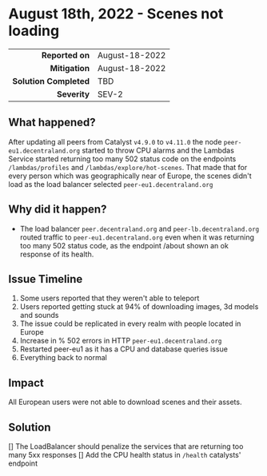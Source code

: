 # August 18th, 2022 - Scenes not loading

|                            |             |
| -------------------------: | :---------- |
| **Reported on**            | August-18-2022 |
| **Mitigation**             | August-18-2022 |
| **Solution Completed**     | TBD |
| **Severity**               | SEV-2        |

## What happened?

After updating all peers from Catalyst `v4.9.0` to `v4.11.0` the node `peer-eu1.decentraland.org` started to throw CPU alarms and the Lambdas Service started returning too many 502 status code on the endpoints `/lambdas/profiles` and `/lambdas/explore/hot-scenes`. 
That made that for every person which was geographically near of Europe, the scenes didn't load as the load balancer selected `peer-eu1.decentraland.org`

## Why did it happen?

- The load balancer `peer.decentraland.org` and `peer-lb.decentraland.org` routed traffic to `peer-eu1.decentraland.org` even when it was returning too many 502 status code, as the endpoint /about shown an ok response of its health.

## Issue Timeline

1. Some users reported that they weren't able to teleport
2. Users reported getting stuck at 94% of downloading images, 3d models and sounds
3. The issue could be replicated in every realm with people located in Europe
4. Increase in % 502 errors in HTTP `peer-eu1.decentraland.org`
5. Restarted peer-eu1 as it has a CPU and database queries issue
6. Everything back to normal
   
## Impact

All European users were not able to download scenes and their assets.

## Solution

[] The LoadBalancer should penalize the services that are returning too many 5xx responses
[] Add the CPU health status in `/health` catalysts' endpoint


